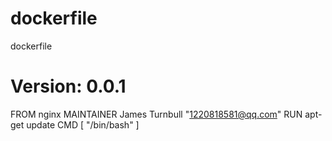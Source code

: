 # dockerfile
dockerfile
# Version: 0.0.1
FROM nginx
MAINTAINER James Turnbull "1220818581@qq.com"
RUN apt-get update
CMD [ "/bin/bash" ]
